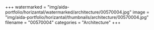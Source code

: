 +++
watermarked = "img/aida-portfolio/horizantal/watermarked/architecture/00570004.jpg"
image = "img/aida-portfolio/horizantal/thumbnails/architecture/00570004.jpg"
filename = "00570004"
categories = "Architecture"
+++
